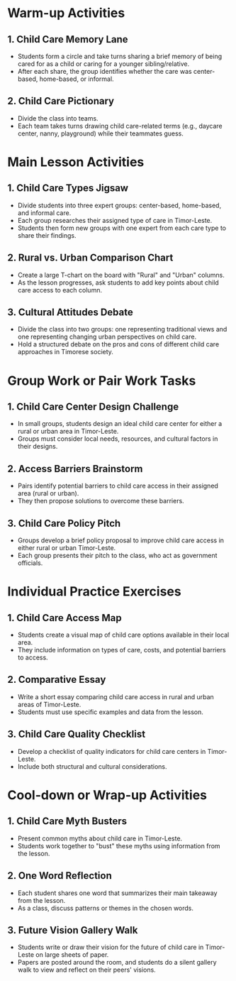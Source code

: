 # Warm-up Activities

## 1. Child Care Memory Lane

- Students form a circle and take turns sharing a brief memory of being cared for as a child or caring for a younger sibling/relative.
- After each share, the group identifies whether the care was center-based, home-based, or informal.

## 2. Child Care Pictionary

- Divide the class into teams.
- Each team takes turns drawing child care-related terms (e.g., daycare center, nanny, playground) while their teammates guess.

# Main Lesson Activities

## 1. Child Care Types Jigsaw

- Divide students into three expert groups: center-based, home-based, and informal care.
- Each group researches their assigned type of care in Timor-Leste.
- Students then form new groups with one expert from each care type to share their findings.

## 2. Rural vs. Urban Comparison Chart

- Create a large T-chart on the board with "Rural" and "Urban" columns.
- As the lesson progresses, ask students to add key points about child care access to each column.

## 3. Cultural Attitudes Debate

- Divide the class into two groups: one representing traditional views and one representing changing urban perspectives on child care.
- Hold a structured debate on the pros and cons of different child care approaches in Timorese society.

# Group Work or Pair Work Tasks

## 1. Child Care Center Design Challenge

- In small groups, students design an ideal child care center for either a rural or urban area in Timor-Leste.
- Groups must consider local needs, resources, and cultural factors in their designs.

## 2. Access Barriers Brainstorm

- Pairs identify potential barriers to child care access in their assigned area (rural or urban).
- They then propose solutions to overcome these barriers.

## 3. Child Care Policy Pitch

- Groups develop a brief policy proposal to improve child care access in either rural or urban Timor-Leste.
- Each group presents their pitch to the class, who act as government officials.

# Individual Practice Exercises

## 1. Child Care Access Map

- Students create a visual map of child care options available in their local area.
- They include information on types of care, costs, and potential barriers to access.

## 2. Comparative Essay

- Write a short essay comparing child care access in rural and urban areas of Timor-Leste.
- Students must use specific examples and data from the lesson.

## 3. Child Care Quality Checklist

- Develop a checklist of quality indicators for child care centers in Timor-Leste.
- Include both structural and cultural considerations.

# Cool-down or Wrap-up Activities

## 1. Child Care Myth Busters

- Present common myths about child care in Timor-Leste.
- Students work together to "bust" these myths using information from the lesson.

## 2. One Word Reflection

- Each student shares one word that summarizes their main takeaway from the lesson.
- As a class, discuss patterns or themes in the chosen words.

## 3. Future Vision Gallery Walk

- Students write or draw their vision for the future of child care in Timor-Leste on large sheets of paper.
- Papers are posted around the room, and students do a silent gallery walk to view and reflect on their peers' visions.